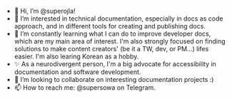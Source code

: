 - 👋 Hi, I’m @superojla!
- 👀 I’m interested in technical documentation, especially in docs as code approach, and in different tools for creating and publishing docs.
- 🌱 I’m constantly learning what I can do to improve developer docs, which are my main area of interest. I'm also strongly focused on finding solutions to make content creators' (be it a TW, dev, or PM...) lifes easier. I'm also learing Korean as a hobby.
- ✨ As a neurodivergent person, I'm a big advocate for accessibility in documentation and software development.
- 💞️ I’m looking to collaborate on interesting documentation projects :)
- 📫 How to reach me: @supersowa on Telegram.

<!---
superojla/superojla is a ✨ special ✨ repository because its `README.md` (this file) appears on your GitHub profile.
You can click the Preview link to take a look at your changes.
--->
